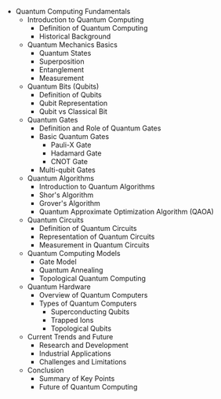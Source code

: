 - Quantum Computing Fundamentals
  - Introduction to Quantum Computing
    - Definition of Quantum Computing
    - Historical Background
  - Quantum Mechanics Basics
    - Quantum States
    - Superposition
    - Entanglement
    - Measurement
  - Quantum Bits (Qubits)
    - Definition of Qubits
    - Qubit Representation
    - Qubit vs Classical Bit
  - Quantum Gates 
    - Definition and Role of Quantum Gates
    - Basic Quantum Gates
      - Pauli-X Gate
      - Hadamard Gate
      - CNOT Gate
    - Multi-qubit Gates
  - Quantum Algorithms
    - Introduction to Quantum Algorithms
    - Shor's Algorithm
    - Grover's Algorithm
    - Quantum Approximate Optimization Algorithm (QAOA)
  - Quantum Circuits
    - Definition of Quantum Circuits
    - Representation of Quantum Circuits
    - Measurement in Quantum Circuits
  - Quantum Computing Models
    - Gate Model
    - Quantum Annealing
    - Topological Quantum Computing
  - Quantum Hardware
    - Overview of Quantum Computers
    - Types of Quantum Computers
      - Superconducting Qubits
      - Trapped Ions
      - Topological Qubits
  - Current Trends and Future
    - Research and Development 
    - Industrial Applications
    - Challenges and Limitations
  - Conclusion
    - Summary of Key Points
    - Future of Quantum Computing